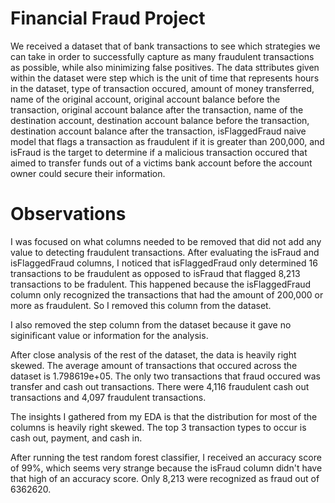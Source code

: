 # Financial Fraud Project

We received a dataset that of bank transactions to see which strategies we can take in order to successfully capture as many fraudulent transactions as possible, while also minimizing false positives. The data sttributes given within the dataset were step which is the unit of time that represents hours in the dataset, type of transaction occured, amount of money transferred, name of the original account, original account balance before the transaction, original account balance after the transaction, name of the destination account, destination account balance before the transaction, destination account balance after the transaction, isFlaggedFraud naive model that flags a transaction as fraudulent if it is greater than 200,000, and isFraud is the target to determine if a malicious transaction occured that aimed to transfer funds out of a victims bank account before the account owner could secure their information.

# Observations

I was focused on what columns needed to be removed that did not add any value to detecting fraudulent transactions. After evaluating the isFraud and isFlaggedFraud columns, I noticed that isFlaggedFraud only determined 16 transactions to be fraudulent as opposed to isFraud that flagged 8,213 transactions to be fradulent. This happened because the isFlaggedFraud column only recognized the transactions that had the amount of 200,000 or more as fraudulent. So I removed this column from the dataset.

I also removed the step column from the dataset because it gave no siginificant value or information for the analysis.

After close analysis of the rest of the dataset, the data is heavily right skewed. The average amount of transactions that occured across the dataset is 1.798619e+05. The only two transactions that fraud occured was transfer and cash out transactions. There were 4,116 fraudulent cash out transactions and 4,097 fraudulent transactions.

The insights I gathered from my EDA is that the distribution for most of the columns is heavily right skewed. The top 3 transaction types to occur is cash out, payment, and cash in.

After running the test random forest classifier, I received an accuracy score of 99%, which seems very strange because the isFraud column didn't have that high of an accuracy score. Only 8,213 were recognized as fraud out of 6362620.